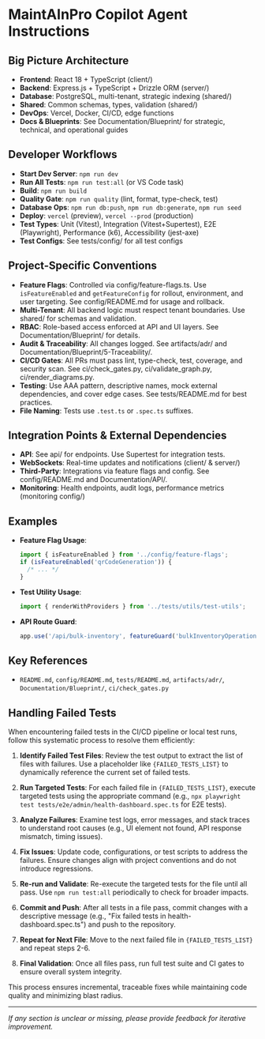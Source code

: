 # MaintAInPro Copilot Agent Instructions

## Big Picture Architecture

- **Frontend**: React 18 + TypeScript (client/)
- **Backend**: Express.js + TypeScript + Drizzle ORM (server/)
- **Database**: PostgreSQL, multi-tenant, strategic indexing (shared/)
- **Shared**: Common schemas, types, validation (shared/)
- **DevOps**: Vercel, Docker, CI/CD, edge functions
- **Docs & Blueprints**: See Documentation/Blueprint/ for strategic, technical,
  and operational guides

## Developer Workflows

- **Start Dev Server**: `npm run dev`
- **Run All Tests**: `npm run test:all` (or VS Code task)
- **Build**: `npm run build`
- **Quality Gate**: `npm run quality` (lint, format, type-check, test)
- **Database Ops**: `npm run db:push`, `npm run db:generate`, `npm run seed`
- **Deploy**: `vercel` (preview), `vercel --prod` (production)
- **Test Types**: Unit (Vitest), Integration (Vitest+Supertest), E2E
  (Playwright), Performance (k6), Accessibility (jest-axe)
- **Test Configs**: See tests/config/ for all test configs

## Project-Specific Conventions

- **Feature Flags**: Controlled via config/feature-flags.ts. Use
  `isFeatureEnabled` and `getFeatureConfig` for rollout, environment, and user
  targeting. See config/README.md for usage and rollback.
- **Multi-Tenant**: All backend logic must respect tenant boundaries. Use
  shared/ for schemas and validation.
- **RBAC**: Role-based access enforced at API and UI layers. See
  Documentation/Blueprint/ for details.
- **Audit & Traceability**: All changes logged. See artifacts/adr/ and
  Documentation/Blueprint/5-Traceability/.
- **CI/CD Gates**: All PRs must pass lint, type-check, test, coverage, and
  security scan. See ci/check_gates.py, ci/validate_graph.py,
  ci/render_diagrams.py.
- **Testing**: Use AAA pattern, descriptive names, mock external dependencies,
  and cover edge cases. See tests/README.md for best practices.
- **File Naming**: Tests use `.test.ts` or `.spec.ts` suffixes.

## Integration Points & External Dependencies

- **API**: See api/ for endpoints. Use Supertest for integration tests.
- **WebSockets**: Real-time updates and notifications (client/ & server/)
- **Third-Party**: Integrations via feature flags and config. See
  config/README.md and Documentation/API/.
- **Monitoring**: Health endpoints, audit logs, performance metrics (monitoring
  config/)

## Examples

- **Feature Flag Usage**:
  ```typescript
  import { isFeatureEnabled } from '../config/feature-flags';
  if (isFeatureEnabled('qrCodeGeneration')) {
    /* ... */
  }
  ```
- **Test Utility Usage**:
  ```typescript
  import { renderWithProviders } from '../tests/utils/test-utils';
  ```
- **API Route Guard**:
  ```typescript
  app.use('/api/bulk-inventory', featureGuard('bulkInventoryOperations'));
  ```

## Key References

- `README.md`, `config/README.md`, `tests/README.md`, `artifacts/adr/`,
  `Documentation/Blueprint/`, `ci/check_gates.py`

## Handling Failed Tests

When encountering failed tests in the CI/CD pipeline or local test runs, follow this systematic process to resolve them efficiently:

1. **Identify Failed Test Files**: Review the test output to extract the list of files with failures. Use a placeholder like `{FAILED_TESTS_LIST}` to dynamically reference the current set of failed tests.

2. **Run Targeted Tests**: For each failed file in `{FAILED_TESTS_LIST}`, execute targeted tests using the appropriate command (e.g., `npx playwright test tests/e2e/admin/health-dashboard.spec.ts` for E2E tests).

3. **Analyze Failures**: Examine test logs, error messages, and stack traces to understand root causes (e.g., UI element not found, API response mismatch, timing issues).

4. **Fix Issues**: Update code, configurations, or test scripts to address the failures. Ensure changes align with project conventions and do not introduce regressions.

5. **Re-run and Validate**: Re-execute the targeted tests for the file until all pass. Use `npm run test:all` periodically to check for broader impacts.

6. **Commit and Push**: After all tests in a file pass, commit changes with a descriptive message (e.g., "Fix failed tests in health-dashboard.spec.ts") and push to the repository.

7. **Repeat for Next File**: Move to the next failed file in `{FAILED_TESTS_LIST}` and repeat steps 2-6.

8. **Final Validation**: Once all files pass, run full test suite and CI gates to ensure overall system integrity.

This process ensures incremental, traceable fixes while maintaining code quality and minimizing blast radius.

---

_If any section is unclear or missing, please provide feedback for iterative
improvement._
